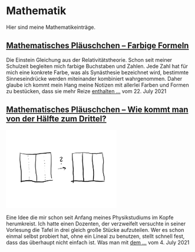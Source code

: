 # Mathematik

Hier sind meine Mathematikeinträge.

## [Mathematisches Pläuschchen – Farbige Formeln](Blog/Mathematisches_Pläuschchen_-_Farbige_Formeln.md)

Die Einstein Gleichung aus der Relativitätstheorie. Schon seit meiner Schulzeit begleiten mich farbige Buchstaben und Zahlen. Jede Zahl hat für mich eine konkrete Farbe, was als Synästhesie bezeichnet wird, bestimmte Sinneseindrücke werden miteinander kombiniert wahrgenommen. Daher glaube ich kommt mein Hang meine Notizen mit allerlei Farben und Formen zu bestücken, dass sie mehr Reize [enthalten ...](Blog/Mathematisches_Pläuschchen_-_Farbige_Formeln.md) vom 22\. July 2021

## [Mathematisches Pläuschchen – Wie kommt man von der Hälfte zum Drittel?](Blog/Mathematisches_Pläuschchen_-_Wie_kommt_man_von_der_Hälfte_zum_Drittel.md)
[<div> <img width="300" src="./Media/haelfte-zu-drittel.png"/> </div>](Blog/Mathematisches_Pläuschchen_-_Wie_kommt_man_von_der_Hälfte_zum_Drittel.md)

Eine Idee die mir schon seit Anfang meines Physikstudiums im Kopfe herumkreist. Ich hatte einen Dozenten, der verzweifelt versuchte in seiner Vorlesung die Tafel in drei gleich große Stücke aufzuteilen. Wer es schon einmal selbst probiert hat, ohne ein Lineal zu benutzen, stellt schnell fest, dass das überhaupt nicht einfach ist. Was man mit [dem ...](Blog/Mathematisches_Pläuschchen_-_Wie_kommt_man_von_der_Hälfte_zum_Drittel.md) vom 4\. July 2021